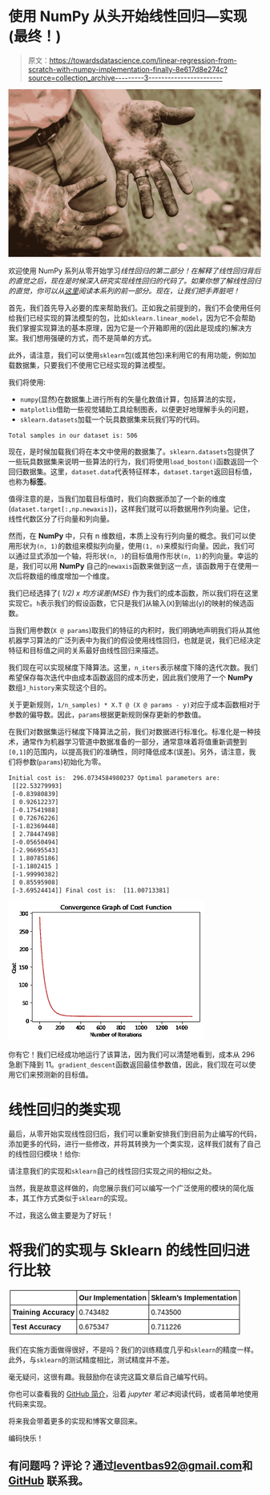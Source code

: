 # 使用 NumPy 从头开始线性回归—实现(最终！)

> 原文：<https://towardsdatascience.com/linear-regression-from-scratch-with-numpy-implementation-finally-8e617d8e274c?source=collection_archive---------3----------------------->

![](img/5d8c782f7bc68848418e04201da584e9.png)

欢迎使用 NumPy 系列从零开始学习*线性回归的第二部分！在解释了线性回归背后的直觉之后，现在是时候深入研究实现线性回归的代码了。如果你想了解线性回归的直觉，你可以从[这里](https://medium.com/@leventbas92/linear-regression-from-scratch-with-numpy-5485abc9f2e4)阅读本系列的前一部分。现在，让我们把手弄脏吧！*

首先，我们首先导入必要的库来帮助我们。正如我之前提到的，我们不会使用任何给我们已经实现的算法模型的包，比如`sklearn.linear_model`，因为它不会帮助我们掌握实现算法的基本原理，因为它是一个开箱即用的(因此是现成的)解决方案。我们想用强硬的方式，而不是简单的方式。

此外，请注意，我们可以使用`sklearn`包(或其他包)来利用它的有用功能，例如加载数据集，只要我们不使用它已经实现的算法模型。

我们将使用:

*   `numpy`(显然)在数据集上进行所有的矢量化数值计算，包括算法的实现，
*   `matplotlib`借助一些视觉辅助工具绘制图表，以便更好地理解手头的问题，
*   `sklearn.datasets`加载一个玩具数据集来玩我们写的代码。

```
Total samples in our dataset is: 506
```

现在，是时候加载我们将在本文中使用的数据集了。`sklearn.datasets`包提供了一些玩具数据集来说明一些算法的行为，我们将使用`load_boston()`函数返回一个回归数据集。这里，`dataset.data`代表特征样本，`dataset.target`返回目标值，也称为**标签**。

值得注意的是，当我们加载目标值时，我们向数据添加了一个新的维度(`dataset.target[:,np.newaxis]`)，这样我们就可以将数据用作列向量。记住，线性代数区分了行向量和列向量。

然而，在 **NumPy** 中，只有 n 维数组，本质上没有行列向量的概念。我们可以使用形状为`(n, 1)`的数组来模拟列向量，使用`(1, n)`来模拟行向量。因此，我们可以通过显式添加一个轴，将形状`(n, )`的目标值用作形状`(n, 1)`的列向量。幸运的是，我们可以用 **NumPy** 自己的`newaxis`函数来做到这一点，该函数用于在使用一次后将数组的维度增加一个维度。

我们已经选择了( *1/2) x 均方误差(MSE)* 作为我们的成本函数，所以我们将在这里实现它。`h`表示我们的假设函数，它只是我们从输入(`X`)到输出(`y`)的映射的候选函数。

当我们用参数(`X @ params`)取我们的特征的内积时，我们明确地声明我们将从其他机器学习算法的广泛列表中为我们的假设使用线性回归，也就是说，我们已经决定特征和目标值之间的关系最好由线性回归来描述。

我们现在可以实现梯度下降算法。这里，`n_iters`表示梯度下降的迭代次数。我们希望保存每次迭代中由成本函数返回的成本历史，因此我们使用了一个 **NumPy** 数组`J_history`来实现这个目的。

关于更新规则，`1/n_samples) * X.T @ (X @ params - y)`对应于成本函数相对于参数的偏导数。因此，`params`根据更新规则保存更新的参数值。

在我们对数据集运行梯度下降算法之前，我们对数据进行标准化。标准化是一种技术，通常作为机器学习管道中数据准备的一部分，通常意味着将值重新调整到`[0,1]`的范围内，以提高我们的准确性，同时降低成本(误差)。另外，请注意，我们将参数(`params`)初始化为零。

```
Initial cost is:  296.0734584980237 Optimal parameters are: 
 [[22.53279993]
 [-0.83980839]
 [ 0.92612237]
 [-0.17541988]
 [ 0.72676226]
 [-1.82369448]
 [ 2.78447498]
 [-0.05650494]
 [-2.96695543]
 [ 1.80785186]
 [-1.1802415 ]
 [-1.99990382]
 [ 0.85595908]
 [-3.69524414]] Final cost is:  [11.00713381]
```

![](img/b47d2bfb7902319e846a0bc974d7fa31.png)

你有它！我们已经成功地运行了该算法，因为我们可以清楚地看到，成本从 296 急剧下降到 11。`gradient_descent`函数返回最佳参数值，因此，我们现在可以使用它们来预测新的目标值。

# 线性回归的类实现

最后，从零开始实现线性回归后，我们可以重新安排我们到目前为止编写的代码，添加更多的代码，进行一些修改，并将其转换为一个类实现，这样我们就有了自己的线性回归模块！给你:

请注意我们的实现和`sklearn`自己的线性回归实现之间的相似之处。

当然，我是故意这样做的，向您展示我们可以编写一个广泛使用的模块的简化版本，其工作方式类似于`sklearn`的实现。

不过，我这么做主要是为了好玩！

# 将我们的实现与 Sklearn 的线性回归进行比较

![](img/d8d72427e78150cc4b96199db2b6dd44.png)

我们在实施方面做得很好，不是吗？我们的训练精度几乎和`sklearn`的精度一样。此外，与`sklearn`的测试精度相比，测试精度并不差。

毫无疑问，这很有趣。我鼓励你在读完这篇文章后自己编写代码。

你也可以查看我的 [GitHub 简介](https://github.com/leventbass/linear_regression)，沿着 *jupyter 笔记本*阅读代码，或者简单地使用代码来实现。

将来我会带着更多的实现和博客文章回来。

编码快乐！

## 有问题吗？评论？通过[leventbas92@gmail.com](http://leventbas92@gmail.com)和 [GitHub](https://github.com/leventbass) 联系我。